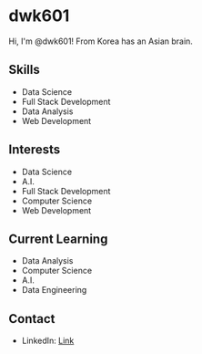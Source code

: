 # dwk601

Hi, I'm @dwk601! From Korea has an Asian brain.

## Skills
- Data Science
- Full Stack Development
- Data Analysis
- Web Development

## Interests
- Data Science
- A.I.
- Full Stack Development
- Computer Science
- Web Development

## Current Learning
- Data Analysis
- Computer Science
- A.I.
- Data Engineering

## Contact
- LinkedIn: [Link](https://www.linkedin.com/in/dwk1/)

<!---
dwk601/dwk601 is a ✨ special ✨ repository because its `README.md` (this file) appears on your GitHub profile.
You can click the Preview link to take a look at your changes.
--->
